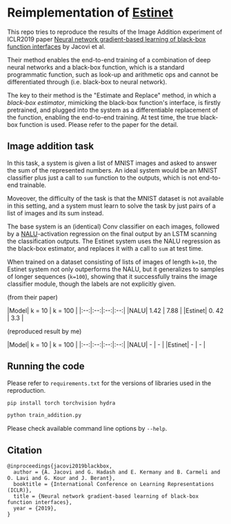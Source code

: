 
# Reimplementation of [Estinet](https://arxiv.org/abs/1901.03995)

This repo tries to reproduce the results of the Image Addition experiment of ICLR2019 paper [Neural network gradient-based learning of black-box function interfaces](https://arxiv.org/abs/1901.03995) by Jacovi et al.

Their method enables the end-to-end training of a combination of deep neural networks and a black-box function, which is a standard programmatic function, such as look-up and arithmetic ops and cannot be differentiated through (i.e. black-box to neural network).

The key to their method is the "Estimate and Replace" method, in which a _black-box estimator_, mimicking the black-box function's interface, is firstly pretrained, and plugged into the system as a differentiable replacement of the function, enabling the end-to-end training.
At test time, the true black-box function is used.
Please refer to the paper for the detail.

## Image addition task

In this task, a system is given a list of MNIST images and asked to answer the sum of the represented numbers.
An ideal system would be an MNIST classifier plus just a call to `sum` function to the outputs, which is not end-to-end trainable.

Moveover, the difficulty of the task is that the MNIST dataset is not available in this setting, and a system must learn to solve the task by just pairs of a list of images and its sum instead.

The base system is an (identical) Conv classifier on each images, followed by a [NALU](https://arxiv.org/abs/1808.00508)-activation regression on the final output by an LSTM scanning the classification outputs.
The Estinet system uses the NALU regression as the black-box estimator, and replaces it with a call to `sum` at test time.

When trained on a dataset consisting of lists of images of length `k=10`, the Estinet system not only outperforms the NALU, but it generalizes to samples of longer sequences (`k=100`), showing that it successfully trains the image classifier module, though the labels are not explicitly given.

(from their paper)

|Model| k = 10 | k = 100 |
|:--:|:--:|:--:|:--:|
|NALU| 1.42 | 7.88 |
|Estinet| 0. 42 | 3.3 |

(reproduced result by me)

|Model| k = 10 | k = 100 |
|:--:|:--:|:--:|:--:|
|NALU| - | - |
|Estinet| - | - |

## Running the code

Please refer to `requirements.txt` for the versions of libraries used in the reproduction.

```sh
pip install torch torchvision hydra
```

```sh
python train_addition.py
```

Please check available command line options by `--help`.


## Citation

```
@inproceedings{jacovi2019blackbox,
  author = {A. Jacovi and G. Hadash and E. Kermany and B. Carmeli and O. Lavi and G. Kour and J. Berant},
  booktitle = {International Conference on Learning Representations (ICLR)},
  title = {Neural network gradient-based learning of black-box function interfaces},
  year = {2019},
}
```